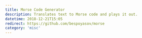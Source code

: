 ```yaml
---
title: Morse Code Generator
description: Translates text to Morse code and plays it out.
datetime: 2018-12-21T15:05
redirect: https://github.com/bespoyasov/morse
category: 'misc'
---
```

